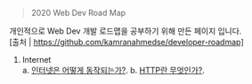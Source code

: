 
>  2020 Web Dev Road Map  

개인적으로 Web Dev 개발 로드맵을 공부하기 위해 만든 페이지 입니다.  
[출처 | https://github.com/kamranahmedse/developer-roadmap]  

1. Internet  
    a. [인터넷은 어떻게 동작되는가?](internet.md). 
    b. [HTTP란 무엇인가?](http.md). 
    
